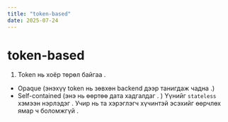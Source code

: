 ```yaml
---
title: "token-based"
date: 2025-07-24
---
```


# token-based

1. Token нь хоёр төрөл байгаа .

- Opaque (энэхүү token нь зөвхөн backend дээр танигдаж чадна .)
- Self-contained (энэ нь өөртөө дата хадгалдаг . )
  Үүнийг `stateless` хэмээн нэрлэдэг . Учир нь та хэрэглэгч хүчинтэй эсэхийг өөрчлөх ямар ч боломжгүй .
